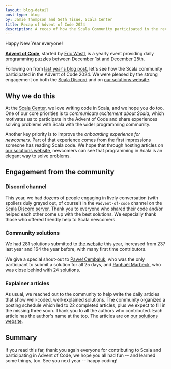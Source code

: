 ```yaml
---
layout: blog-detail
post-type: blog
by: Jamie Thompson and Seth Tisue, Scala Center
title: Recap of Advent of Code 2024
description: A recap of how the Scala Community participated in the recent 2024 Advent of Code challenge
---
```


Happy New Year everyone!

**[Advent of Code](https://adventofcode.com/)**, started by [Eric Wastl](http://was.tl/), is a yearly event providing daily programming puzzles between December 1st and December 25th.

Following on from [last year's blog post](https://scala-lang.org/blog/2024/01/10/advent-of-code-recap.html), let's see how the Scala community participated in the Advent of Code 2024. We were pleased by the strong engagement on both the [Scala Discord][discord] and on [our solutions website][sc-advent-of-code].

## Why we do this

At the [Scala Center](https://scala.epfl.ch), we love writing code in Scala, and we hope you do too. One of our core priorities is to _communicate excitement about Scala_, which motivates us to participate in the Advent of Code and share experiences solving problems with Scala with the wider programming community.

Another key priority is to improve the _onboarding experience for newcomers_. Part of that experience comes from the first impressions someone has reading Scala code. We hope that through hosting articles on [our solutions website][sc-advent-of-code], newcomers can see that programming in Scala is an elegant way to solve problems.

## Engagement from the community

### Discord channel

This year, we had dozens of people engaging in lively conversation (with spoilers duly grayed out, of course!) in the `#advent-of-code` channel on the [Scala Discord server][discord]. Thank you to everyone who shared their code and/or helped each other come up with the best solutions. We especially thank those who offered friendly help to Scala newcomers.

### Community solutions

We had 281 solutions submitted to [the website][sc-advent-of-code] this year, increased from 237 last year and 164 the year before, with many first time contributors.

We give a special shout-out to [Paweł Cembaluk](https://github.com/AvaPL), who was the only participant to submit a solution for all 25 days, and [Raphaël Marbeck](https://github.com/rmarbeck), who was close behind with 24 solutions.

### Explainer articles

As usual, we reached out to the community to help write the daily articles that show well-coded, well-explained solutions. The community organized a posting schedule which led to 22 completed articles, plus we expect to fill in the missing three soon. Thank you to all the authors who contributed. Each article has the author's name at the top. The articles are on [our solutions website][sc-advent-of-code].

## Summary

If you read this far, thank you again everyone for contributing to Scala and participating in Advent of Code, we hope you all had fun -- and learned some things, too. See you next year -- happy coding!

[sc-advent-of-code]: https://scalacenter.github.io/scala-advent-of-code/2024/
[discord]: https://discord.com/invite/scala
